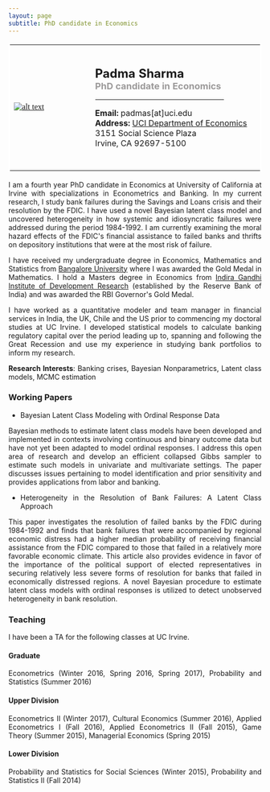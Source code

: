 ```yaml
--- 
layout: page
subtitle: PhD candidate in Economics
---
```

<style>
body {
text-align: justify}
</style>
<table bordercolor="#ffffff">
<tbody>
<tr>
<td style="width:200px;height:250px">
<font color="#0b5394" face="georgia, serif"><a href="IMGLINKTARGET"><img alt="alt text" height="HEIGHTpx" src="http://padmasharma.github.io/img/profilePhoto.jpg" width="WIDTHpx"></a>&nbsp;</font></td>
<td align="left" style="width:400px;height:200px">
   <p><font size="5"><b>Padma Sharma</b></font><br>
      <font color="#9b9999" size="4"><b>PhD candidate in Economics</b></font><br>
   <hr width = "80%" margin-left:0 align="left" border="1px" color = "918f8f"></p>
<p><font size="3"><b>Email:</b> padmas[at]uci.edu</font><br>
<font size="3"><b>Address:</b> 
<a href="https://www.economics.uci.edu/grad/index.php/" target="_blank">UCI Department of Economics</a><br>
3151 Social Science Plaza<br>
Irvine, CA 92697-5100</font></p>
</td>
</tr>
</tbody>
</table>

I am a fourth year PhD candidate in Economics at University of California at Irvine with specializations in Econometrics and Banking. In my current research, I study bank failures during the Savings and Loans crisis and their resolution by the FDIC. I have used a novel Bayesian latent class model and uncovered heterogeneity in how systemic and idiosyncratic failures were addressed during the period 1984-1992. I am currently examining the moral hazard effects of the FDIC's financial assistance to failed banks and thrifts on depository institutions that were at the most risk of failure.

I have received my undergraduate degree in Economics, Mathematics and Statistics from  <a href="http://bangaloreuniversity.ac.in//" target="_blank">Bangalore University</a> where I was awarded the Gold Medal in Mathematics. I hold a Masters degree in Economics from <a href="http://www.igidr.ac.in//" target="_blank">Indira Gandhi Institute of Development Research</a> (established by the Reserve Bank of India) and was awarded the RBI Governor's Gold Medal. 

I have worked as a quantitative modeler and team manager in financial services in India, the UK, Chile and  the US prior to commencing my doctoral studies at UC Irvine. I developed statistical models to calculate banking regulatory capital over the period leading up to, spanning and following the Great Recession and use my experience in studying bank portfolios to inform my research.

__Research Interests__: Banking crises, Bayesian Nonparametrics, Latent class models, MCMC estimation

### Working Papers

- Bayesian Latent Class Modeling with Ordinal Response Data

Bayesian methods to estimate latent class models have been developed and implemented in contexts involving continuous and binary outcome data but have not yet been adapted to model ordinal responses. I address this open area of research and develop an efficient collapsed Gibbs sampler to estimate such models in univariate and multivariate settings. The paper discusses issues pertaining to model identification and prior sensitivity and provides applications from labor and banking. 

- Heterogeneity in the Resolution of Bank Failures: A
Latent Class Approach

This paper investigates the resolution of failed banks by the FDIC during 1984-1992 and finds that bank failures that were accompanied by regional economic distress had a higher median probability of receiving financial assistance from the FDIC compared to those that failed in a relatively more favorable economic climate. This article also provides evidence in favor of the importance of the political support of elected representatives in securing relatively less severe forms of resolution for banks that failed in economically distressed regions. A novel Bayesian procedure to estimate latent class models with ordinal responses is utilized to detect unobserved heterogeneity in bank resolution.

### Teaching
I have been a TA for the following classes at UC Irvine.

#### Graduate
Econometrics (Winter 2016, Spring 2016, Spring 2017), Probability and Statistics (Summer 2016)

#### Upper Division
Econometrics II (Winter 2017), Cultural Economics (Summer 2016), Applied Econometrics I (Fall 2016), Applied Econometrics II (Fall 2015), Game Theory (Summer 2015), Managerial Economics (Spring 2015)

#### Lower Division
Probability and Statistics for Social Sciences (Winter 2015), Probability and Statistics II (Fall 2014)




